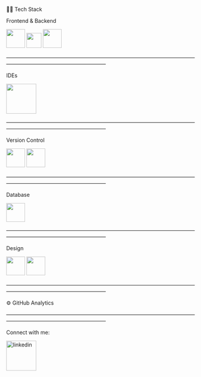 👩‍💻  Tech Stack

Frontend & Backend


<img src="https://cdn.jsdelivr.net/gh/devicons/devicon/icons/css3/css3-original-wordmark.svg" width="50" height="50"/> <img src="https://cdn.jsdelivr.net/gh/devicons/devicon/icons/javascript/javascript-original.svg" width="40" height="40" /> <img src="https://cdn.jsdelivr.net/gh/devicons/devicon/icons/html5/html5-plain-wordmark.svg"  width="50" height="50"  /> 

―――――――――――――――――――――――――――――――――――――――――――――――――――――――
  
IDEs

<img src="https://cdn.jsdelivr.net/gh/devicons/devicon/icons/visualstudio/visualstudio-plain-wordmark.svg" width="80" height="80" />


―――――――――――――――――――――――――――――――――――――――――――――――――――――――

Version Control

<img src="https://cdn.jsdelivr.net/gh/devicons/devicon/icons/git/git-original-wordmark.svg" width="50" height="50" /> <img src="https://cdn.jsdelivr.net/gh/devicons/devicon/icons/github/github-original-wordmark.svg" width="50" height="50" />

    

―――――――――――――――――――――――――――――――――――――――――――――――――――――――

Database

<img src="https://cdn.jsdelivr.net/gh/devicons/devicon/icons/mysql/mysql-original-wordmark.svg" width="50" height="50" />

―――――――――――――――――――――――――――――――――――――――――――――――――――――――

Design

<img src="https://cdn.jsdelivr.net/gh/devicons/devicon/icons/photoshop/photoshop-line.svg" width="50" height="50" /> <img src="https://cdn.jsdelivr.net/gh/devicons/devicon/icons/canva/canva-original.svg"  width="50" height="50" />


―――――――――――――――――――――――――――――――――――――――――――――――――――――――

⚙️  GitHub Analytics

―――――――――――――――――――――――――――――――――――――――――――――――――――――――

Connect with me:


<p align="left"> <a href="https://www.linkedin.com/in/agustina-fennema-/)" target="_blank"> <img src="https://cdn.jsdelivr.net/gh/devicons/devicon/icons/linkedin/linkedin-plain-wordmark.svg" alt="linkedin" width="80" height="80"/> <a </p>

